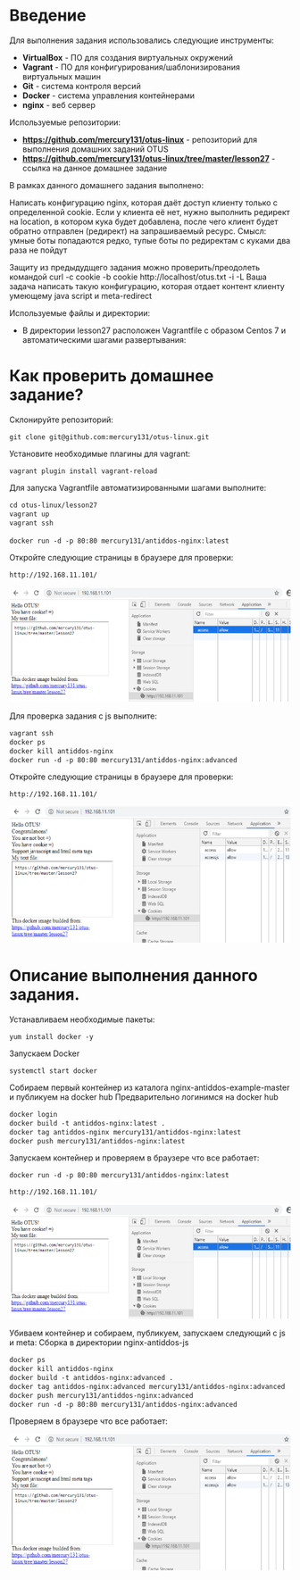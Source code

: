 # **Введение**

Для выполнения задания использовались следующие инструменты:
- **VirtualBox** - ПО для создания виртуальных окружений
- **Vagrant** - ПО для конфигурирования/шаблонизирования виртуальных машин
- **Git** - система контроля версий
- **Docker** - система управления контейнерами
- **nginx** - веб сервер


Используемые репозитории:
- **https://github.com/mercury131/otus-linux** - репозиторий для выполнения домашних заданий OTUS
- **https://github.com/mercury131/otus-linux/tree/master/lesson27** - ссылка на данное домашнее задание


 


В рамках данного домашнего задания выполнено:

Написать конфигурацию nginx, которая даёт доступ клиенту только с определенной cookie.
Если у клиента её нет, нужно выполнить редирект на location, в котором кука будет добавлена, после чего клиент будет обратно отправлен (редирект) на запрашиваемый ресурс.
Смысл: умные боты попадаются редко, тупые боты по редиректам с куками два раза не пойдут

Защиту из предыдудщего задания можно проверить/преодолеть командой curl -c cookie -b cookie http://localhost/otus.txt -i -L
Ваша задача написать такую конфигурацию, которая отдает контент клиенту умеющему java script и meta-redirect



Используемые файлы и директории:
- В директории lesson27 расположен Vagrantfile с образом Centos 7 и автоматическими шагами развертывания:



# Как проверить домашнее задание?

Склонируйте репозиторий:

```
git clone git@github.com:mercury131/otus-linux.git
```

Установите необходимые плагины для vagrant:

```
vagrant plugin install vagrant-reload
```

Для запуска Vagrantfile автоматизированными шагами выполните:

```
cd otus-linux/lesson27
vagrant up 
vagrant ssh

docker run -d -p 80:80 mercury131/antiddos-nginx:latest
```

Откройте следующие страницы в браузере для проверки:

```
http://192.168.11.101/
```

![DDOS Cookie Protection](https://raw.githubusercontent.com/mercury131/otus-linux/master/lesson27/cookie.PNG)

Для проверка задания с js выполните:

```
vagrant ssh
docker ps 
docker kill antiddos-nginx
docker run -d -p 80:80 mercury131/antiddos-nginx:advanced
```

Откройте следующие страницы в браузере для проверки:

```
http://192.168.11.101/
```

![DDOS Cookie + js + meta Protection](https://raw.githubusercontent.com/mercury131/otus-linux/master/lesson27/cookie_js.PNG)

# Описание выполнения данного задания.

Устанавливаем необходимые пакеты:

```
yum install docker -y

```


Запускаем Docker

```
systemctl start docker
```

Собираем первый контейнер из каталога nginx-antiddos-example-master и публикуем на docker hub
Предварительно логинимся на docker hub
```
docker login
docker build -t antiddos-nginx:latest .
docker tag antiddos-nginx mercury131/antiddos-nginx:latest
docker push mercury131/antiddos-nginx:latest
```

Запускаем контейнер и проверяем в браузере что все работает:

```
docker run -d -p 80:80 mercury131/antiddos-nginx:latest
```

```
http://192.168.11.101/
```

![DDOS Cookie Protection](https://raw.githubusercontent.com/mercury131/otus-linux/master/lesson27/cookie.PNG)

Убиваем контейнер и собираем, публикуем, запускаем следующий с js и meta:
Сборка в директории nginx-antiddos-js

```
docker ps 
docker kill antiddos-nginx
docker build -t antiddos-nginx:advanced .
docker tag antiddos-nginx:advanced mercury131/antiddos-nginx:advanced
docker push mercury131/antiddos-nginx:advanced
docker run -d -p 80:80 mercury131/antiddos-nginx:advanced
```

Проверяем в браузере что все работает:

![DDOS Cookie + js + meta Protection](https://raw.githubusercontent.com/mercury131/otus-linux/master/lesson27/cookie_js.PNG)
